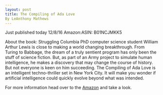 ```yaml
---
layout: post
title: The Compiling of Ada Love
By LeAnthony Mathews
---
```

Just published today 12/8/16 
Amazon:ASIN: B01NCJMKK5

About the book:
Struggling Columbia PhD computer science student William Arthur Lewis is close to making a world changing breakthrough. From Turing to Babbage, the dream of a truly sentient program has only been the stuff of science fiction. But, as part of an Army project to simulate human intelligence, he makes a discovery that may change the course of history. 
But not everyone is keen on him succeeding. The Compiling of Ada Love is an intelligent techno-thriller set in New York City. It will make you wonder if artificial intelligence could quickly evolve beyond what was intended.

 For more information head over to the [Amazon](https://read.amazon.com/kp/embed?asin=B01NCJMKK5&preview=newtab&linkCode=kpe&ref_=cm_sw_r_kb_dp_DfgsybNYC636J) and take a look.
